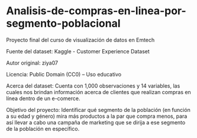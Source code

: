 # Analisis-de-compras-en-linea-por-segmento-poblacional
Proyecto final del curso de visualización de datos en Emtech

Fuente del dataset: Kaggle - Customer Experience Dataset

Autor original: ziya07

Licencia: Public Domain (CC0) – Uso educativo

Acerca del dataset: Cuenta con 1,000 observaciones y 14 variables, las cuales nos brindan información acerca de clientes que realizan compras en línea dentro de un e-comerce. 

Objetivo del proyecto: Identificar qué segmento de la población (en función a su edad y género) mira más productos a la par que compra menos, para así llevar a cabo una campaña de marketing que se dirija a ese segmento de la población en específico. 
